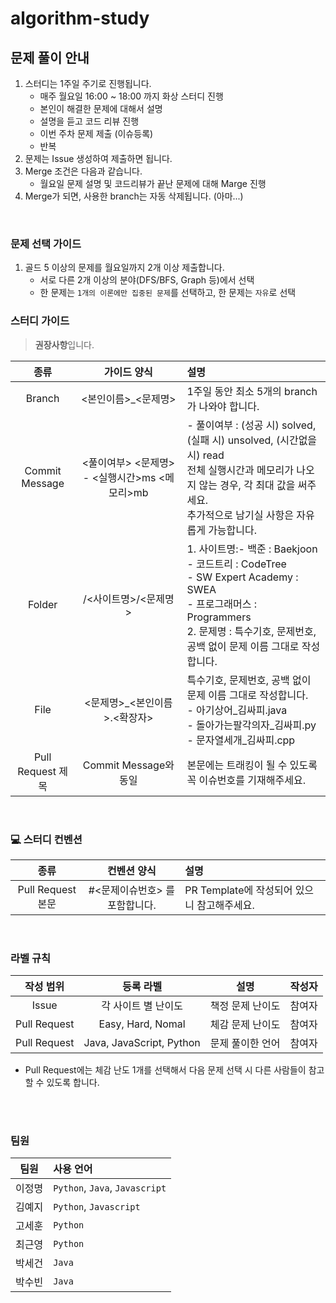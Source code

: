 # algorithm-study

## 문제 풀이 안내

1. 스터디는 1주일 주기로 진행됩니다.
   - 매주 월요일 16:00 ~ 18:00 까지 화상 스터디 진행
   - 본인이 해결한 문제에 대해서 설명
   - 설명을 듣고 코드 리뷰 진행
   - 이번 주차 문제 제출 (이슈등록)
   - 반복
2. 문제는 Issue 생성하여 제출하면 됩니다.
3. Merge 조건은 다음과 같습니다.
   - 월요일 문제 설명 및 코드리뷰가 끝난 문제에 대해 Marge 진행
4. Merge가 되면, 사용한 branch는 자동 삭제됩니다. (아마...)

<br> 

### 문제 선택 가이드
1. 골드 5 이상의 문제를 월요일까지 2개 이상 제출합니다.
   - 서로 다른 2개 이상의 분야(DFS/BFS, Graph 등)에서 선택
   - 한 문제는 `1개의 이론에만 집중된 문제`를 선택하고, 한 문제는 `자유`로 선택


### 스터디 가이드
> **권장사항**입니다.<br>

| 종류 | 가이드 양식 | 설명 |
| :---: | :---: | :--- |
| Branch | <본인이름>_<문제명> | 1주일 동안 최소 5개의 branch가 나와야 합니다. |
| Commit Message | <풀이여부> <문제명> - <실행시간>ms <메모리>mb | - 풀이여부 : (성공 시) solved, (실패 시) unsolved, (시간없을 시) read <br>전체 실행시간과 메모리가 나오지 않는 경우, 각 최대 값을 써주세요.<br>추가적으로 남기실 사항은 자유롭게 가능합니다. |
| Folder | /<사이트명>/<문제명> | 1. 사이트명:- 백준 : Baekjoon<br>- 코드트리 : CodeTree<br>- SW Expert Academy : SWEA<br>- 프로그래머스 : Programmers<br>2. 문제명 : 특수기호, 문제번호, 공백 없이 문제 이름 그대로 작성합니다. |
| File | <문제명>_<본인이름>.<확장자> | 특수기호, 문제번호, 공백 없이 문제 이름 그대로 작성합니다.<br>- 아기상어_김싸피.java<br>- 돌아가는팔각의자_김싸피.py<br>- 문자열세개_김싸피.cpp |
| Pull Request 제목 | Commit Message와 동일 | 본문에는 트래킹이 될 수 있도록 꼭 이슈번호를 기재해주세요. |

<br> 

### 💻 스터디 컨벤션

| 종류 | 컨벤션 양식 | 설명 |
| :---: | :---: | :- |
| Pull Request 본문 | #<문제이슈번호> 를 포함합니다. | PR Template에 작성되어 있으니 참고해주세요.|


<br> 

### 라벨 규칙
| 작성 범위 | 등록 라벨 | 설명 | 작성자 |
| :----: | :---: | :---:| :---:|
| Issue | 각 사이트 별 난이도 | 책정 문제 난이도 | 참여자 |
| Pull Request | Easy, Hard, Nomal | 체감 문제 난이도 | 참여자 |
| Pull Request | Java, JavaScript, Python | 문제 풀이한 언어 | 참여자 |

<!-- | Pull Reuqest | C, C++, Java, JavaScript, Python | 문제 풀이한 언어 | Github Action 자동 배정 |-->
- Pull Request에는 체감 난도 1개를 선택해서 다음 문제 선택 시 다른 사람들이 참고할 수 있도록 합니다.


<br>

<!--
### 🤖 Github Action 시스템 적용
> 많은 인원이 참여하는 만큼, 필요한 사항에 대해서는 자동화에 힘썼습니다.<br>
> 오류가 발생한다면 취준 챌린자 운영자에게 알려주세요.

| 대상 | 상세 내용 |
|:--:|:--|
|PR Assignees | Pull Request를 요청한 사람에게 자동 할당 |
|PR Label | Pull Request 요청으로 등록된 파일을 확인해 언어별 Label을 자동 할당 |
|PR Reviwers | 챌린지 참여 시, 제출해주신 언어 조사에 따라 자동 랜덤 할당 |

<br> 

### 📃 코드리뷰
- 서로 코드를 확인하고, 풀이를 공유할 수 있도록 만들어진 규칙입니다.
- Pull Request에 Template을 만들어두었습니다! 양식에 맞게 작성해주세요.
- Reviewer는 Github Action을 통해 본인이 풀이하겠다고 한 언어 기반으로 아래 팀대로 할당됩니다.

-->

<br>

### 팀원
| 팀원 | 사용 언어 |
| :---: | :---|
|이정명|`Python`, `Java`, `Javascript`|
|김예지|`Python`, `Javascript`|
|고세훈|`Python`|
|최근영|`Python`|
|박세건|`Java`|
|박수빈|`Java`|
